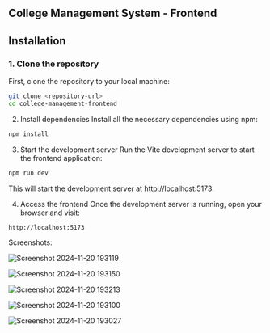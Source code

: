 ##  College Management System - Frontend

## Installation
### 1. Clone the repository

First, clone the repository to your local machine:

```bash
git clone <repository-url>
cd college-management-frontend
```

2. Install dependencies
Install all the necessary dependencies using npm:

```bash
npm install
```

3. Start the development server
Run the Vite development server to start the frontend application:

```bash
npm run dev
```

This will start the development server at http://localhost:5173.

4. Access the frontend
Once the development server is running, open your browser and visit:
```
http://localhost:5173
```
Screenshots:

![Screenshot 2024-11-20 193119](https://github.com/user-attachments/assets/e714ebb0-bcad-49ca-90e5-501da5d08aa3)

![Screenshot 2024-11-20 193150](https://github.com/user-attachments/assets/f045b1d9-a365-4cb8-9172-16118202acc6)

![Screenshot 2024-11-20 193213](https://github.com/user-attachments/assets/03afc01a-d75d-4572-8652-4260fbafa9c7)

![Screenshot 2024-11-20 193100](https://github.com/user-attachments/assets/ac0b0302-a2a0-4bd4-916b-d319a0f17deb)

![Screenshot 2024-11-20 193027](https://github.com/user-attachments/assets/8ba1b692-7b64-4193-ae24-7b3f8f6e8255)




